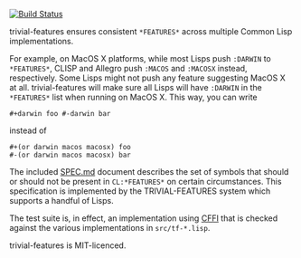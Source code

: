 [![Build Status](https://travis-ci.org/trivial-features/trivial-features.svg?branch=master)](https://travis-ci.org/trivial-features/trivial-features)

trivial-features ensures consistent `*FEATURES*` across multiple
Common Lisp implementations.

For example, on MacOS X platforms, while most Lisps push `:DARWIN` to
`*FEATURES*`, CLISP and Allegro push `:MACOS` and `:MACOSX` instead,
respectively.  Some Lisps might not push any feature suggesting MacOS
X at all.  trivial-features will make sure all Lisps will have
`:DARWIN` in the `*FEATURES*` list when running on MacOS X.  This
way, you can write

    #+darwin foo #-darwin bar

instead of

    #+(or darwin macos macosx) foo
    #-(or darwin macos macosx) bar

The included [SPEC.md][1] document describes the set of symbols that
should or should not be present in `CL:*FEATURES*` on certain
circumstances.  This specification is implemented by the
TRIVIAL-FEATURES system which supports a handful of Lisps.

The test suite is, in effect, an implementation using [CFFI][2] that
is checked against the various implementations in `src/tf-*.lisp`.

trivial-features is MIT-licenced.


[1]: https://github.com/trivial-features/trivial-features/blob/master/SPEC.md
[2]: http://common-lisp.net/project/cffi
